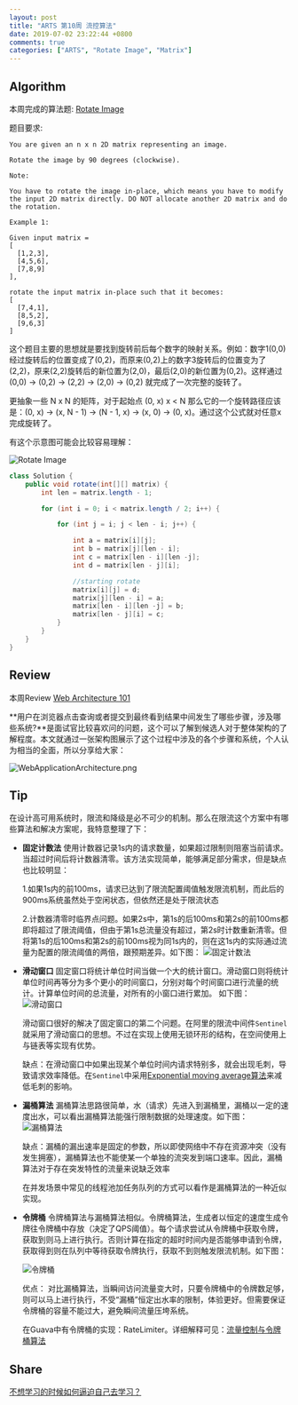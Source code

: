 ```yaml
---
layout: post
title: "ARTS 第10周 流控算法"
date: 2019-07-02 23:22:44 +0800
comments: true
categories: ["ARTS", "Rotate Image", "Matrix"]
---
```


## Algorithm

本周完成的算法题: [Rotate Image](https://leetcode.com/problems/rotate-image/)

<!-- more -->

题目要求:

```
You are given an n x n 2D matrix representing an image.

Rotate the image by 90 degrees (clockwise).

Note:

You have to rotate the image in-place, which means you have to modify the input 2D matrix directly. DO NOT allocate another 2D matrix and do the rotation.

Example 1:

Given input matrix = 
[
  [1,2,3],
  [4,5,6],
  [7,8,9]
],

rotate the input matrix in-place such that it becomes:
[
  [7,4,1],
  [8,5,2],
  [9,6,3]
]
```

这个题目主要的思想就是要找到旋转前后每个数字的映射关系。例如：数字1(0,0)经过旋转后的位置变成了(0,2)，而原来(0,2)上的数字3旋转后的位置变为了(2,2)，原来(2,2)旋转后的新位置为(2,0)，最后(2,0)的新位置为(0,2)。这样通过(0,0) -> (0,2) -> (2,2) -> (2,0) -> (0,2) 就完成了一次完整的旋转了。

更抽象一些 N x N 的矩阵，对于起始点 (0, x) x < N 那么它的一个旋转路径应该是：(0, x) -> (x, N - 1) -> (N - 1, x) -> (x, 0) -> (0, x)。通过这个公式就对任意x完成旋转了。

有这个示意图可能会比较容易理解：

![Rotate Image](https://0bb6ac2.oss-cn-hongkong.aliyuncs.com/image/ARTS-Rotate-Image.png?x-oss-process=style/black)

```Java
class Solution {
    public void rotate(int[][] matrix) {
        int len = matrix.length - 1;

        for (int i = 0; i < matrix.length / 2; i++) {

            for (int j = i; j < len - i; j++) {

                int a = matrix[i][j];
                int b = matrix[j][len - i];
                int c = matrix[len - i][len -j];
                int d = matrix[len - j][i];

                //starting rotate
                matrix[i][j] = d;
                matrix[j][len - i] = a;
                matrix[len - i][len -j] = b;
                matrix[len - j][i] = c;
            }
        }
    }
}
```

## Review

本周Review [Web Architecture 101](https://engineering.videoblocks.com/web-architecture-101-a3224e126947)

**用户在浏览器点击查询或者提交到最终看到结果中间发生了哪些步骤，涉及哪些系统?**是面试官比较喜欢问的问题，这个可以了解到候选人对于整体架构的了解程度。本文就通过一张架构图展示了这个过程中涉及的各个步骤和系统，个人认为相当的全面，所以分享给大家：

![WebApplicationArchitecture.png](https://0bb6ac2.oss-cn-hongkong.aliyuncs.com/image/WebApplicationArchitecture.png)

## Tip

在设计高可用系统时，限流和降级是必不可少的机制。那么在限流这个方案中有哪些算法和解决方案呢，我特意整理了下：

* **固定计数法**  使用计数器记录1s内的请求数量，如果超过限制则阻塞当前请求。当超过时间后将计数器清零。该方法实现简单，能够满足部分需求，但是缺点也比较明显：

    1.如果1s内的前100ms，请求已达到了限流配置阈值触发限流机制，而此后的900ms系统虽然处于空闲状态，但依然还是处于限流状态
    
    2.计数器清零时临界点问题。如果2s中，第1s的后100ms和第2s的前100ms都即将超过了限流阈值，但由于第1s总流量没有超过，第2s时计数重新清零。但将第1s的后100ms和第2s的前100ms视为同1s内的，则在这1s内的实际通过流量为配置的限流阈值的两倍，跟预期差异。如下图：
    ![固定计数法](https://0bb6ac2.oss-cn-hongkong.aliyuncs.com/image/%E5%9B%BA%E5%AE%9A%E7%AA%97%E5%8F%A3.png)
    
* **滑动窗口** 固定窗口将统计单位时间当做一个大的统计窗口。滑动窗口则将统计单位时间再等分为多个更小的时间窗口，分别对每个时间窗口进行流量的统计。计算单位时间的总流量，对所有的小窗口进行累加。 如下图：
    ![滑动窗口](https://0bb6ac2.oss-cn-hongkong.aliyuncs.com/image/%E6%BB%91%E5%8A%A8%E7%AA%97%E5%8F%A3.png)
    
    滑动窗口很好的解决了固定窗口的第二个问题。在阿里的限流中间件`Sentinel`就采用了滑动窗口的思想。不过在实现上使用无锁环形的结构，在空间使用上与链表等实现有优势。
    
    缺点：在滑动窗口中如果出现某个单位时间内请求特别多，就会出现毛刺，导致请求效率降低。在`Sentinel`中采用[Exponential moving average算法](https://en.wikipedia.org/wiki/Moving_average#Exponential_moving_average)来减低毛刺的影响。

* **漏桶算法**  漏桶算法思路很简单，水（请求）先进入到漏桶里，漏桶以一定的速度出水，可以看出漏桶算法能强行限制数据的处理速度。如下图：
    ![漏桶算法](https://0bb6ac2.oss-cn-hongkong.aliyuncs.com/image/%E6%BC%8F%E6%A1%B6%E7%AE%97%E6%B3%95.png)
    
    缺点：漏桶的漏出速率是固定的参数，所以即使网络中不存在资源冲突（没有发生拥塞），漏桶算法也不能使某一个单独的流突发到端口速率。因此，漏桶算法对于存在突发特性的流量来说缺乏效率
    
    在并发场景中常见的线程池加任务队列的方式可以看作是漏桶算法的一种近似实现。

* **令牌桶** 令牌桶算法与漏桶算法相似。令牌桶算法，生成者以恒定的速度生成令牌往令牌桶中存放（决定了QPS阈值）。每个请求尝试从令牌桶中获取令牌，获取到则马上进行执行。否则计算在指定的超时时间内是否能够申请到令牌，获取得到则在队列中等待获取令牌执行，获取不到则触发限流机制。如下图：

    ![令牌桶](https://0bb6ac2.oss-cn-hongkong.aliyuncs.com/image/%E4%BB%A4%E7%89%8C%E6%A1%B6%E7%AE%97%E6%B3%95.png)
    
    优点： 对比漏桶算法，当瞬间访问流量变大时，只要令牌桶中的令牌数足够，则可以马上进行执行，不受“漏桶”恒定出水率的限制，体验更好。但需要保证令牌桶的容量不能过大，避免瞬间流量压垮系统。
    
    在Guava中有令牌桶的实现：RateLimiter。详细解释可见：[流量控制与令牌桶算法](https://www.techug.com/post/ratelimiter-designed.html)

## Share

[不想学习的时候如何逼迫自己去学习？](https://www.zhihu.com/question/20773513/answer/136229297?s_r=0&utm_division=web_hot_list&utm_medium=social&utm_oi=708251938717696000&utm_source=wechat_timeline&from=timeline&isappinstalled=0)